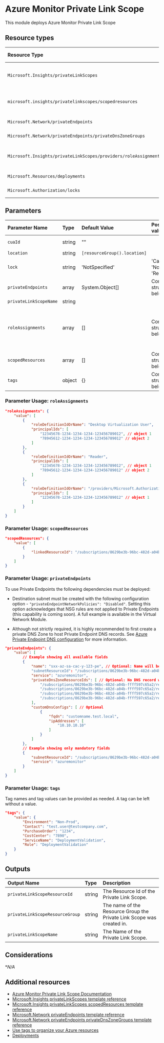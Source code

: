 # Azure Monitor Private Link Scope

This module deploys Azure Monitor Private Link Scope

## Resource types

| Resource Type                                                    | Api Version        |
| :--------------------------------------------------------------- | :----------------- |
| `Microsoft.Insights/privateLinkScopes`                           | 2019-10-17-preview |
| `microsoft.insights/privatelinkscopes/scopedresources`           | 2019-10-17-preview |
| `Microsoft.Network/privateEndpoints`                             | 2020-05-01         |
| `Microsoft.Network/privateEndpoints/privateDnsZoneGroups`        | 2020-05-01         |
| `Microsoft.Insights/privateLinkScopes/providers/roleAssignments` | 2018-09-01-preview |
| `Microsoft.Resources/deployments`                                | 2020-06-01         |
| `Microsoft.Authorization/locks`                                  | 2016-09-01         |

## Parameters

| Parameter Name         | Type   | Default Value                | Possible values                            | Description                                                                                                                                                                                                                                                                                                                                                                                                     |
| :--------------------- | :----- | :--------------------------- | :----------------------------------------- | :-------------------------------------------------------------------------------------------------------------------------------------------------------------------------------------------------------------------------------------------------------------------------------------------------------------------------------------------------------------------------------------------------------------- |
| `cuaId`                | string | ""                           |                                            | Optional. Customer Usage Attribution id (GUID). This GUID must be previously registered.                                                                                                                                                                                                                                                                                                                        |
| `location`             | string | `[resourceGroup().location]` |                                            | Optional. Location for all resources.                                                                                                                                                                                                                                                                                                                                                                           |
| `lock`                 | string | 'NotSpecified'               | 'CanNotDelete', 'NotSpecified', 'ReadOnly' | Optional. Specify the type of lock.                                                                                                                                                                                                                                                                                                                                                                             |
| `privateEndpoints`     | array  | System.Object[]              | Complex structure, see below.              | Optional. Configuration Details for private endpoints.                                                                                                                                                                                                                                                                                                                                                          |
| `privateLinkScopeName` | string |                              |                                            | Required. Name of the Private Link Scope.                                                                                                                                                                                                                                                                                                                                                                       |
| `roleAssignments`      | array  | []                           | Complex structure, see below.              | Optional. Array of role assignment objects that contain the 'roleDefinitionIdOrName' and 'principalId' to define RBAC role assignments on this resource. In the roleDefinitionIdOrName attribute, you can provide either the display name of the role definition, or it's fully qualified ID in the following format: '/providers/Microsoft.Authorization/roleDefinitions/c2f4ef07-c644-48eb-af81-4b1b4947fb11' |
| `scopedResources`      | array  | []                           | Complex structure, see below.              | Optional. Configuration Details for Azure Monitor Resources.                                                                                                                                                                                                                                                                                                                                                    |
| `tags`                 | object | {}                           | Complex structure, see below.              | Optional. Tags of the Azure Key Vault resource.                                                                                                                                                                                                                                                                                                                                                                 |

### Parameter Usage: `roleAssignments`

```json
"roleAssignments": {
    "value": [
        {
            "roleDefinitionIdOrName": "Desktop Virtualization User",
            "principalIds": [
                "12345678-1234-1234-1234-123456789012", // object 1
                "78945612-1234-1234-1234-123456789012" // object 2
            ]
        },
        {
            "roleDefinitionIdOrName": "Reader",
            "principalIds": [
                "12345678-1234-1234-1234-123456789012", // object 1
                "78945612-1234-1234-1234-123456789012" // object 2
            ]
        },
        {
            "roleDefinitionIdOrName": "/providers/Microsoft.Authorization/roleDefinitions/c2f4ef07-c644-48eb-af81-4b1b4947fb11",
            "principalIds": [
                "12345678-1234-1234-1234-123456789012" // object 1
            ]
        }
    ]
}
```

### Parameter Usage: `scopedResources`

```json
"scopedResources": {
    "value": [
        {
            "linkedResourceId": "/subscriptions/8629be3b-96bc-482d-a04b-ffff597c65a2/resourcegroups/prd-monitoring-rg/providers/microsoft.operationalinsights/workspaces/z1-prd-law-01"
        }
    ]
}
```

### Parameter Usage: `privateEndpoints`

To use Private Endpoints the following dependencies must be deployed:

- Destination subnet must be created with the following configuration option - `"privateEndpointNetworkPolicies": "Disabled"`.  Setting this option acknowledges that NSG rules are not applied to Private Endpoints (this capability is coming soon). A full example is available in the Virtual Network Module.

- Although not strictly required, it is highly recommended to first create a private DNS Zone to host Private Endpoint DNS records. See [Azure Private Endpoint DNS configuration](https://docs.microsoft.com/en-us/azure/private-link/private-endpoint-dns) for more information.

```json
"privateEndpoints": {
    "value": [
        // Example showing all available fields
        {
            "name": "sxx-az-sa-cac-y-123-pe", // Optional: Name will be automatically generated if one is not provided here
            "subnetResourceId": "/subscriptions/8629be3b-96bc-482d-a04b-ffff597c65a2/resourceGroups/validation-rg/providers/Microsoft.Network/virtualNetworks/sxx-az-vnet-weu-x-001/subnets/sxx-az-subnet-weu-x-001",
            "service": "azuremonitor",
            "privateDnsZoneResourceIds": [ // Optional: No DNS record will be created if a private DNS zone Resource ID is not specified
                "/subscriptions/8629be3b-96bc-482d-a04b-ffff597c65a2/resourceGroups/validation-rg/providers/Microsoft.Network/privateDnsZones/privatelink.agentsvc.azure-automation.net",
                "/subscriptions/8629be3b-96bc-482d-a04b-ffff597c65a2/resourceGroups/validation-rg/providers/Microsoft.Network/privateDnsZones/privatelink.monitor.azure.com",
                "/subscriptions/8629be3b-96bc-482d-a04b-ffff597c65a2/resourceGroups/validation-rg/providers/Microsoft.Network/privateDnsZones/privatelink.ods.opinsights.azure.com",
                "/subscriptions/8629be3b-96bc-482d-a04b-ffff597c65a2/resourceGroups/validation-rg/providers/Microsoft.Network/privateDnsZones/privatelink.oms.opinsights.azure.com"
            ],
            "customDnsConfigs": [ // Optional
                {
                    "fqdn": "customname.test.local",
                    "ipAddresses": [
                        "10.10.10.10"
                    ]
                }
            ]
        },
        // Example showing only mandatory fields
        {
            "subnetResourceId": "/subscriptions/8629be3b-96bc-482d-a04b-ffff597c65a2/resourceGroups/validation-rg/providers/Microsoft.Network/virtualNetworks/sxx-az-vnet-weu-x-001/subnets/sxx-az-subnet-weu-x-001",
            "service": "azuremonitor"
        }
    ]
}
```

### Parameter Usage: `tags`

Tag names and tag values can be provided as needed. A tag can be left without a value.

```json
"tags": {
    "value": {
        "Environment": "Non-Prod",
        "Contact": "test.user@testcompany.com",
        "PurchaseOrder": "1234",
        "CostCenter": "7890",
        "ServiceName": "DeploymentValidation",
        "Role": "DeploymentValidation"
    }
}
```

## Outputs

| Output Name                     | Type   | Description                                                           |
| :------------------------------ | :----- | :-------------------------------------------------------------------- |
| `privateLinkScopeResourceId`    | string | The Resource Id of the Private Link Scope.                            |
| `privateLinkScopeResourceGroup` | string | The name of the Resource Group the Private Link Scope was created in. |
| `privateLinkScopeName`          | string | The Name of the Private Link Scope.                                   |

## Considerations

**N/A*

## Additional resources

- [Azure Monitor Private Link Scope Documentation](https://docs.microsoft.com/en-us/azure/azure-monitor/platform/private-link-security)
- [Microsoft.Insights privateLinkScopes template reference](https://docs.microsoft.com/en-us/azure/templates/microsoft.insights/privatelinkscopes)
- [Microsoft.Insights privateLinkScopes scopedResources template reference](https://docs.microsoft.com/en-us/azure/templates/microsoft.insights/privatelinkscopes/scopedresources)
- [Microsoft.Network privateEndpoints template reference](https://docs.microsoft.com/en-us/azure/templates/microsoft.network/privateendpoints)
- [Microsoft.Network privateEndpoints privateDnsZoneGroups template reference](https://docs.microsoft.com/en-us/azure/templates/microsoft.network/privateendpoints/privatednszonegroups)
- [Use tags to organize your Azure resources](https://docs.microsoft.com/en-us/azure/azure-resource-manager/resource-group-using-tags)
- [Deployments](https://docs.microsoft.com/en-us/azure/templates/Microsoft.Resources/2020-06-01/deployments)

